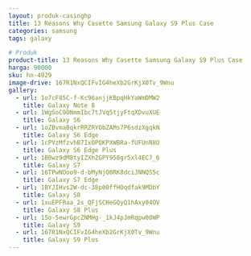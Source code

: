 ```yaml
---
layout: produk-casinghp
title: 13 Reasons Why Casette Samsung Galaxy S9 Plus Case
categories: samsung
tags: galaxy

# Produk
product-title: 13 Reasons Why Casette Samsung Galaxy S9 Plus Case
harga: 90000
sku: hn-4929
image-drive: 167R1NxQCIFvIG4heXb2GrKjX0Tv_9Wnu
gallery:
  - url: 1o7cF85C-f-Kc96anjjKBpqHkYaWmDMW2
    title: Galaxy Note 8
  - url: 1WgSoC9ONmmIbc7tJVq5tjyFtqXDvuXUE
    title: Galaxy S6
  - url: 1oZBvmaBqkrRRZRYObZAMs7P6sdzXgqkN
    title: Galaxy S6 Edge
  - url: 1cPVzMfzvhB7IxOPQKPXWBRa-fUFUnN8O
    title: Galaxy S6 Edge Plus
  - url: 1B0wz9dM8tyIZXhZGPY958gr5xl4EC7_6
    title: Galaxy S7
  - url: 16TPwNOoo9-d-bMyNjO0RK8dciJNNQS5c
    title: Galaxy S7 Edge
  - url: 1BYJIHvs2W-dc-38p00ffHOqdfak9MDbY
    title: Galaxy S8
  - url: 1xuEPFRaa_2s_QFjSCHeGQyQ1hAxy04OV
    title: Galaxy S8 Plus
  - url: 15o-5ewrGpcZNMHg-_1kJ4pJmRqpw00WP
    title: Galaxy S9
  - url: 167R1NxQCIFvIG4heXb2GrKjX0Tv_9Wnu
    title: Galaxy S9 Plus
---
```

